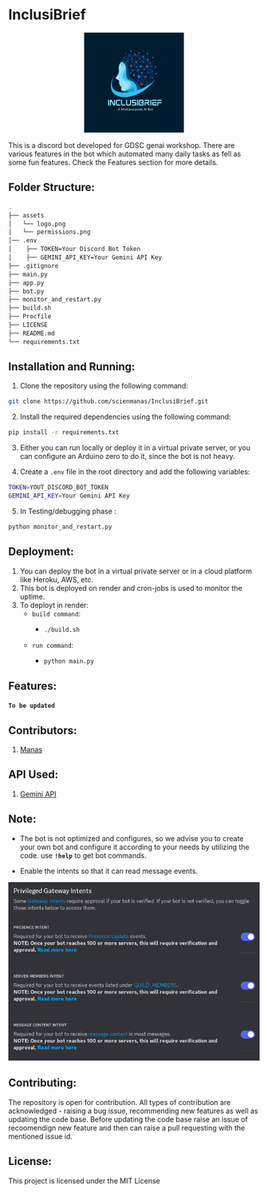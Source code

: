 # InclusiBrief

<p align="center">
  <img src="https://raw.githubusercontent.com/scienmanas/InclusiBrief/main/assets/logo.png" alt="Logo" width="200" height="200">
</p>

This is a discord bot developed for GDSC genai workshop. There are various features in the bot which automated many daily tasks as fell as some fun features. Check the Features section for more details.

## Folder Structure:

```bash
.
├── assets
│   └── logo.png
│   └── permissions.png
│── .env
│    ├── TOKEN=Your Discord Bot Token
│    ├── GEMINI_API_KEY=Your Gemini API Key
├── .gitignore
├── main.py
├── app.py
├── bot.py
├── monitor_and_restart.py
├── build.sh
├── Procfile
├── LICENSE
├── README.md
└── requirements.txt
```

## Installation and Running:

1. Clone the repository using the following command:

```bash
git clone https://github.com/scienmanas/InclusiBrief.git
```

2. Install the required dependencies using the following command:

```bash
pip install -r requirements.txt
```

3. Either you can run locally or deploy it in a virtual private server, or you can configure an Arduino zero to do it, since the bot is not heavy.

4. Create a `.env` file in the root directory and add the following variables:

```bash
TOKEN=YOUT_DISCORD_BOT_TOKEN
GEMINI_API_KEY=Your Gemini API Key
```

5. In Testing/debugging phase :

```bash
python monitor_and_restart.py
```

## Deployment:

1. You can deploy the bot in a virtual private server or in a cloud platform like Heroku, AWS, etc.
2. This bot is deployed on render and cron-jobs is used to monitor the uptime.
3. To deployt in render:
   - `build command`:
     - ```bash
       ./build.sh
       ```
   - `run command`:
     - ```bash
       python main.py
       ```

## Features:

**`To be updated`**

## Contributors:

1. [Manas](https://github.com/scienmanas)

## API Used:

1. [Gemini API](https://docs.gemini.com/)

## Note:

- The bot is not optimized and configures, so we advise you to create your own bot and configure it according to your needs by utilizing the code. use **`!help`** to get bot commands.

- Enable the intents so that it can read message events.

![Permissions](https://raw.githubusercontent.com/scienmanas/InclusiBrief/main/assets/permissions.png)

## Contributing: 

The repository is open for contribution. All types of contribution are acknowledged - raising a bug issue, recommending new features as well as updating the code base. Before updating the code base raise an issue of recoomendign new feature and then can raise a pull requesting with the mentioned issue id.

## License:

This project is licensed under the MIT License
